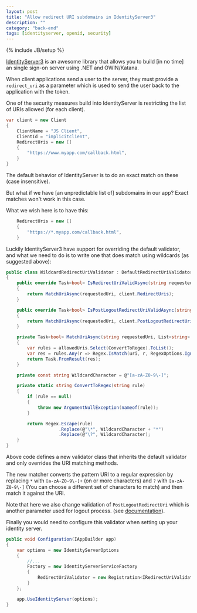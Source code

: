 ```yaml
---
layout: post
title: "Allow redirect URI subdomains in IdentityServer3"
description: ""
category: "back-end"
tags: [identityserver, openid, security]
---
```

{% include JB/setup %}

[IdentityServer3](https://github.com/IdentityServer/IdentityServer3) is an awesome library that allows you to build [in no time] an single sign-on server using .NET and OWIN/Katana.

When client applications send a user to the server, they must
provide a `redirect_uri` as a parameter which is used to send the user
back to the application with the token.

One of the security measures build into IdentityServer is restricting
the list of URIs allowed (for each client).


```csharp
var client = new Client
{
    ClientName = "JS Client",
    ClientId = "implicitclient",
    RedirectUris = new []
    {
        "https://www.myapp.com/callback.html",
    }
}  
```

The default behavior of IdentityServer is to do an exact match on these
(case insensitive).

But what if we have [an unpredictable list of] subdomains in our app? Exact matches won't work in this case.

<!--more-->

What we wish here is to have this:

```csharp
    RedirectUris = new []
    {
        "https://*.myapp.com/callback.html",
    }
```

Luckily IdentityServer3 have support for overriding the default validator,
and what we need to do is to write one that does match using wildcards (as suggested above):

```csharp
public class WildcardRedirectUriValidator : DefaultRedirectUriValidator
{
    public override Task<bool> IsRedirectUriValidAsync(string requestedUri, Client client)
    {
        return MatchUriAsync(requestedUri, client.RedirectUris);
    }

    public override Task<bool> IsPostLogoutRedirectUriValidAsync(string requestedUri, Client client)
    {
        return MatchUriAsync(requestedUri, client.PostLogoutRedirectUris);
    }

    private Task<bool> MatchUriAsync(string requestedUri, List<string> allowedUris)
    {
        var rules = allowedUris.Select(ConvertToRegex).ToList();
        var res = rules.Any(r => Regex.IsMatch(uri, r, RegexOptions.IgnoreCase));
        return Task.FromResult(res);
    }

    private const string WildcardCharacter = @"[a-zA-Z0-9\-]";

    private static string ConvertToRegex(string rule)
    {
        if (rule == null)
        {
            throw new ArgumentNullException(nameof(rule));
        }

        return Regex.Escape(rule)
                    .Replace(@"\*", WildcardCharacter + "*")
                    .Replace(@"\?", WildcardCharacter);
    }
}
```

Above code defines a new validator class that inherits the default validator
and only overrides the URI matching methods.

The new matcher converts the pattern URI to a regular expression by
replacing `*` with `[a-zA-Z0-9\-]+` (on or more characters) and `?` with
`[a-zA-Z0-9\-]` (You can choose a different set of characters to match) and
then match it against the URI.

Note that here we also change validation of `PostLogoutRedirectUri` which is
another parameter used for logout process. (see [documentation](https://identityserver.github.io/Documentation/docs/configuration/clients.html)).

Finally you would need to configure this validator when setting up your identity server.

```csharp
public void Configuration(IAppBuilder app)
{
    var options = new IdentityServerOptions
    {
        //...
        Factory = new IdentityServerServiceFactory
        {
            RedirectUriValidator = new Registration<IRedirectUriValidator>(typeof(WildcardRedirectUriValidator));
        }
    };

    app.UseIdentityServer(options);
}
```
